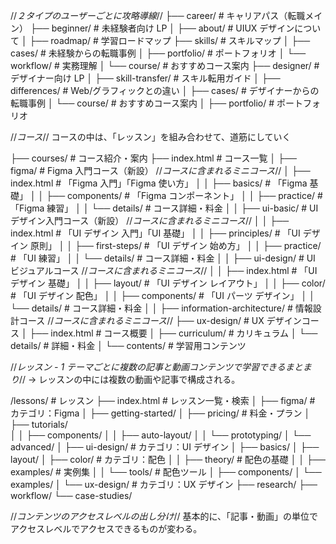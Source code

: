 //_２タイプのユーザーごとに攻略導線_//
├── career/ # キャリアパス（転職メイン）
├── beginner/ # 未経験者向け LP
│ ├── about/ # UIUX デザインについて
│ ├── roadmap/ # 学習ロードマップ
├── skills/ # スキルマップ
│ ├── cases/ # 未経験からの転職事例
│ ├── portfolio/ # ポートフォリオ
│ └── workflow/ # 実務理解
│ └── course/ # おすすめコース案内
├── designer/ # デザイナー向け LP
│ ├── skill-transfer/ # スキル転用ガイド
│ ├── differences/ # Web/グラフィックとの違い
│ ├── cases/ # デザイナーからの転職事例
│ └── course/ # おすすめコース案内
│ ├── portfolio/ # ポートフォリオ

//_コース_//
コースの中は、「レッスン」を組み合わせて、道筋にしていく

├── courses/ # コース紹介・案内
├── index.html # コース一覧
│
├── figma/ # Figma 入門コース（新設）
//_コースに含まれるミニコース_//
│ ├── index.html # 「Figma 入門」「Figma 使い方」
│ │ ├── basics/ # 「Figma 基礎」
│ │ ├── components/ # 「Figma コンポーネント」
│ │ ├── practice/ # 「Figma 練習」
│ │ └── details/ # コース詳細・料金
│ │
├── ui-basic/ # UI デザイン入門コース（新設）
//_コースに含まれるミニコース_//
│ │ ├── index.html # 「UI デザイン 入門」「UI 基礎」
│ │ ├── principles/ # 「UI デザイン 原則」
│ │ ├── first-steps/ # 「UI デザイン 始め方」
│ │ ├── practice/ # 「UI 練習」
│ │ └── details/ # コース詳細・料金
│ │
├── ui-design/ # UI ビジュアルコース
//_コースに含まれるミニコース_//
│ │ ├── index.html # 「UI デザイン 基礎」
│ │ ├── layout/ # 「UI デザイン レイアウト」
│ │ ├── color/ # 「UI デザイン 配色」
│ │ ├── components/ # 「UI パーツ デザイン」
│ │ └── details/ # コース詳細・料金
│ │
├── information-architecture/ # 情報設計コース
//_コースに含まれるミニコース_//
├── ux-design/ # UX デザインコース
│ ├── index.html # コース概要
│ ├── curriculum/ # カリキュラム
│ └── details/ # 詳細・料金
│
└── contents/ # 学習用コンテンツ

//_レッスン - 1 テーマごとに複数の記事と動画コンテンツで学習できるまとまり_//
→ レッスンの中には複数の動画や記事で構成される。

/lessons/ # レッスン
├── index.html # レッスン一覧・検索
│
├── figma/ # カテゴリ：Figma
│ ├── getting-started/
│ ├── pricing/ # 料金・プラン
│ ├── tutorials/  
│ │ ├── components/
│ │ ├── auto-layout/
│ │ └── prototyping/
│ └── advanced/
│
├── ui-design/ # カテゴリ：UI デザイン
│ ├── basics/
│ ├── layout/
│ ├── color/ # カテゴリ：配色
│ │ ├── theory/ # 配色の基礎
│ │ ├── examples/ # 実例集
│ │ └── tools/ # 配色ツール
│ ├── components/
│ └── examples/
│
└── ux-design/ # カテゴリ：UX デザイン
├── research/
├── workflow/
└── case-studies/

//_コンテンツのアクセスレベルの出し分け_//
基本的に、「記事・動画」の単位でアクセスレベルでアクセスできるものが変わる。
